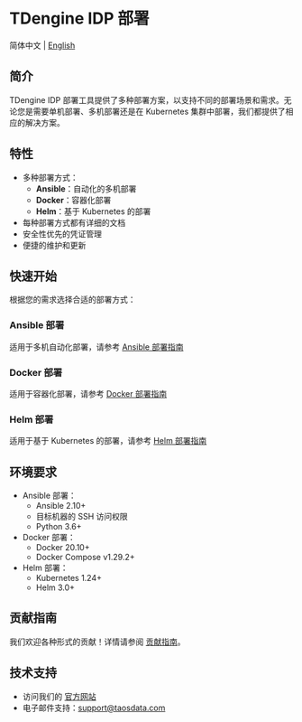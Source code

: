 # TDengine IDP 部署

简体中文 | [English](README.md)

## 简介

TDengine IDP 部署工具提供了多种部署方案，以支持不同的部署场景和需求。无论您是需要单机部署、多机部署还是在 Kubernetes 集群中部署，我们都提供了相应的解决方案。

## 特性

- 多种部署方式：
  - **Ansible**：自动化的多机部署
  - **Docker**：容器化部署
  - **Helm**：基于 Kubernetes 的部署
- 每种部署方式都有详细的文档
- 安全性优先的凭证管理
- 便捷的维护和更新

## 快速开始

根据您的需求选择合适的部署方式：

### Ansible 部署
适用于多机自动化部署，请参考 [Ansible 部署指南](ansible/README-CN.md)

### Docker 部署
适用于容器化部署，请参考 [Docker 部署指南](docker/README-CN.md)

### Helm 部署
适用于基于 Kubernetes 的部署，请参考 [Helm 部署指南](helm/README-CN.md)

## 环境要求

- Ansible 部署：
  - Ansible 2.10+
  - 目标机器的 SSH 访问权限
  - Python 3.6+
- Docker 部署：
  - Docker 20.10+
  - Docker Compose v1.29.2+
- Helm 部署：
  - Kubernetes 1.24+
  - Helm 3.0+

## 贡献指南

我们欢迎各种形式的贡献！详情请参阅 [贡献指南](https://github.com/taosdata/TDengine/blob/main/CONTRIBUTING.md)。

## 技术支持

- 访问我们的 [官方网站](https://taosdata.com)
- 电子邮件支持：support@taosdata.com